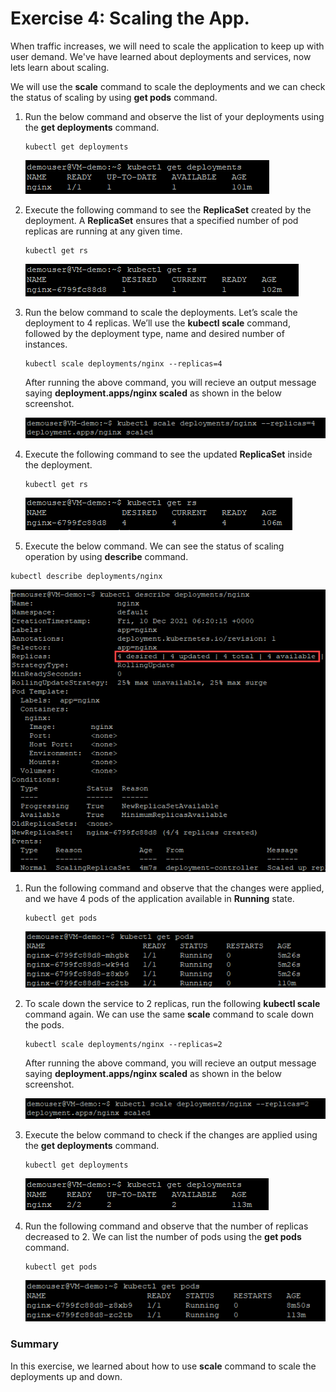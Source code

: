 # Exercise 4: Scaling the App.

When traffic increases, we will need to scale the application to keep up with user demand. We've have learned about deployments and services, now lets learn about scaling.

We will use the **scale** command to scale the deployments and we can check the status of scaling by using **get pods** command.

1. Run the below command and observe the list of your deployments using the **get deployments** command.

   ```
   kubectl get deployments
   ```
   ![](./media/minikube-ex04-01.png)
   
1. Execute the following command to see the **ReplicaSet** created by the deployment. A **ReplicaSet** ensures that a specified number of pod replicas are running at any given time.

   ```
   kubectl get rs
   ```
   ![](./media/minikube-replicaset.png)
   
1. Run the below command to scale the deployments. Let’s scale the deployment to 4 replicas. We’ll use the **kubectl scale** command, followed by the deployment type, name and desired number of instances.

   ```
   kubectl scale deployments/nginx --replicas=4
   ```
   After running the above command, you will recieve an output message saying **deployment.apps/nginx scaled** as shown in the below screenshot.
   
   ![](./media/minikube-replica-scale.png)
   
1. Execute the following command to see the updated **ReplicaSet** inside the deployment.

   ```
   kubectl get rs
   ```
   ![](./media/minikube-replica-update.png)
   
1. Execute the below command. We can see the status of scaling operation by using **describe** command.

  ```
  kubectl describe deployments/nginx
  ```
  ![](./media/minikube-rs-update2.png)
  
1. Run the following command and observe that the changes were applied, and we have 4 pods of the application available in **Running** state.

   ```
   kubectl get pods
   ```
   ![](./media/minikube-rs-pods.png)
   
1. To scale down the service to 2 replicas, run the following **kubectl scale** command again. We can use the same **scale** command to scale down the pods.

   ```
   kubectl scale deployments/nginx --replicas=2
   ```
   After running the above command, you will recieve an output message saying **deployment.apps/nginx scaled** as shown in the below screenshot.
   
   ![](./media/minikube-rs2.png)
   
1. Execute the below command to check if the changes are applied using the **get deployments** command.

   ```
   kubectl get deployments
   ```
   ![](./media/minikube-rs2-update.png)
   
1. Run the following command and observe that the number of replicas decreased to 2. We can list the number of pods using the **get pods** command.

   ```
   kubectl get pods
   ```
   ![](./media/minikube-rs2-pods.png)
   
### Summary

In this exercise, we learned about how to use **scale** command to scale the deployments up and down.

